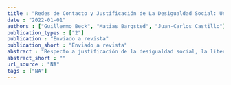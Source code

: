 ```yaml
---
title : "Redes de Contacto y Justificación de La Desigualdad Social: Una Exploración Desde El Caso Chileno."
date : "2022-01-01"
authors : ["Guillermo Beck", "Matias Bargsted", "Juan-Carlos Castillo"]
publication_types : ["2"]
publication : "Enviado a revista"
publication_short : "Enviado a revista"
abstract : "Respecto a justificación de la desigualdad social, la literatura muestra que los factores individuales y estructurales colaboran en la conformación de ideales en esta materia. En menor medida, se han desarrollado estudios que denotan la importancia de los vínculos sociales, sin embargo, estos se remiten a ambientes acotados, siendo poca la evidencia que relaciona este aspecto a contextos sociales ampliados. El objetivo del estudio es indagar cómo los vínculos sociales conforman ideales sobre justificación de la desigualdad social. Para ello, se propone utilizar el enfoque de redes sociales egocéntricas. Utilizando la encuesta ELSOC 2016 (n=2983), y por medio de modelos de regresión logístico ordinales, se testea si características de las redes, composición y diversidad, se relacionan con la justificación de la desigualdad social en Chile. Los resultados indican que las redes se asocian negativamente a la justificación de la desigualdad social en Chile en materia de bienestar y derechos sociales."
abstract_short : ""
url_source : "NA"
tags : ["NA"]
---
```

